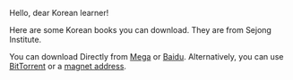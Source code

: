 <!-- This Source Code Form is subject to the terms of the Mozilla Public
   - License, v. 2.0. If a copy of the MPL was not distributed with this
   - file, You can obtain one at https://mozilla.org/MPL/2.0/. -->

<head>
  <script async src="https://pagead2.googlesyndication.com/pagead/js/adsbygoogle.js?client=ca-pub-4998552509480295" crossorigin="anonymous"></script>
 <!--
 <meta http-equiv="Refresh" content="0; url='https://coughingmouse.readthedocs.io/'" />
  -->
</head>

Hello, dear Korean learner!

Here are some Korean books you can download. They are from Sejong Institute.

You can download Directly from [Mega](https://mega.nz/folder/jNQwRCDb#rnjWNqz-jpFlK7utkkxotw) or
[Baidu](https://pan.baidu.com/s/149O09ebsPL-1NnOaxKMxKA?pwd=8c8r).
Alternatively, you can use [BitTorrent](https://github.com/coughingmouse/coughingmouse.github.io/raw/main/Korean.torrent) or a [magnet address](magnet:?xt=urn:btih:b9142bcda0488108930b73b7f92cee6477872e98&dn=Korean&tr=udp%3A%2F%2F93.158.213.92%3A1337%2Fannounce&tr=udp%3A%2F%2F23.137.251.45%3A6969%2Fannounce&tr=udp%3A%2F%2F45.154.253.10%3A6969%2Fannounce&tr=udp%3A%2F%2F151.80.120.112%3A2810%2Fannounce&tr=udp%3A%2F%2F185.44.82.25%3A1337%2Fannounce&tr=udp%3A%2F%2F185.181.60.155%3A80%2Fannounce&tr=udp%3A%2F%2F91.216.110.53%3A451%2Fannounce&tr=udp%3A%2F%2F107.189.11.58%3A6969%2Fannounce&tr=udp%3A%2F%2F178.170.48.154%3A1337%2Fannounce&tr=udp%3A%2F%2F156.234.201.18%3A80%2Fannounce&tr=udp%3A%2F%2F176.56.3.118%3A6969%2Fannounce&tr=udp%3A%2F%2F209.141.59.16%3A6969%2Fannounce&tr=udp%3A%2F%2F185.134.22.3%3A6969%2Fannounce&tr=udp%3A%2F%2F109.201.134.183%3A80%2Fannounce&tr=udp%3A%2F%2F185.230.4.150%3A1337%2Fannounce).
